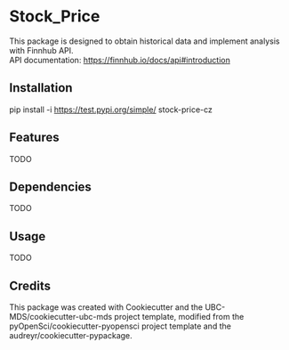 # Stock_Price
This package is designed to obtain historical data and implement analysis with Finnhub API. <br>
API documentation: https://finnhub.io/docs/api#introduction

## Installation
pip install -i https://test.pypi.org/simple/ stock-price-cz

## Features
TODO

## Dependencies
TODO

## Usage
TODO

## Credits
This package was created with Cookiecutter and the UBC-MDS/cookiecutter-ubc-mds project template, modified from the pyOpenSci/cookiecutter-pyopensci project template and the audreyr/cookiecutter-pypackage.
